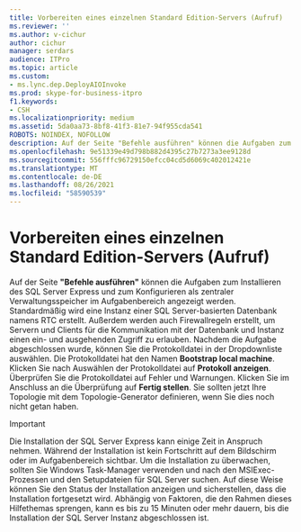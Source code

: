 ```yaml
---
title: Vorbereiten eines einzelnen Standard Edition-Servers (Aufruf)
ms.reviewer: ''
ms.author: v-cichur
author: cichur
manager: serdars
audience: ITPro
ms.topic: article
ms.custom:
- ms.lync.dep.DeployAIOInvoke
ms.prod: skype-for-business-itpro
f1.keywords:
- CSH
ms.localizationpriority: medium
ms.assetid: 5da0aa73-8bf8-41f3-81e7-94f955cda541
ROBOTS: NOINDEX, NOFOLLOW
description: Auf der Seite "Befehle ausführen" können die Aufgaben zum Installieren der SQL Server Express und zum Konfigurieren als zentraler Verwaltungsspeicher im Aufgabenbereich angezeigt werden. Standardmäßig wird eine Instanz einer SQL Server-basierten Datenbank namens RTC erstellt. Außerdem werden auch Firewallregeln erstellt, um Servern und Clients für die Kommunikation mit der Datenbank und Instanz einen ein- und ausgehenden Zugriff zu erlauben. Nachdem die Aufgabe abgeschlossen wurde, können Sie die Protokolldatei in der Dropdownliste auswählen. Die Protokolldatei hat den Namen Bootstrap local machine. Klicken Sie nach Auswählen der Protokolldatei auf Protokoll anzeigen. Überprüfen Sie die Protokolldatei auf Fehler und Warnungen. Klicken Sie im Anschluss an die Überprüfung auf Fertig stellen. Sie sollten jetzt Ihre Topologie mit dem Topologie-Generator definieren, wenn Sie dies noch nicht getan haben.
ms.openlocfilehash: 9e51339e49d798b882d4395c27b7273a3ee9128d
ms.sourcegitcommit: 556fffc96729150efcc04cd5d6069c402012421e
ms.translationtype: MT
ms.contentlocale: de-DE
ms.lasthandoff: 08/26/2021
ms.locfileid: "58590539"
---
```

# <a name="prepare-single-standard-edition-server-invoke"></a>Vorbereiten eines einzelnen Standard Edition-Servers (Aufruf)
 
Auf der Seite **"Befehle ausführen"** können die Aufgaben zum Installieren des SQL Server Express und zum Konfigurieren als zentraler Verwaltungsspeicher im Aufgabenbereich angezeigt werden. Standardmäßig wird eine Instanz einer SQL Server-basierten Datenbank namens RTC erstellt. Außerdem werden auch Firewallregeln erstellt, um Servern und Clients für die Kommunikation mit der Datenbank und Instanz einen ein- und ausgehenden Zugriff zu erlauben. Nachdem die Aufgabe abgeschlossen wurde, können Sie die Protokolldatei in der Dropdownliste auswählen. Die Protokolldatei hat den Namen **Bootstrap local machine**. Klicken Sie nach Auswählen der Protokolldatei auf **Protokoll anzeigen**. Überprüfen Sie die Protokolldatei auf Fehler und Warnungen. Klicken Sie im Anschluss an die Überprüfung auf **Fertig stellen**. Sie sollten jetzt Ihre Topologie mit dem Topologie-Generator definieren, wenn Sie dies noch nicht getan haben.
  
> [!IMPORTANT]
> Die Installation der SQL Server Express kann einige Zeit in Anspruch nehmen. Während der Installation ist kein Fortschritt auf dem Bildschirm oder im Aufgabenbereich sichtbar. Um die Installation zu überwachen, sollten Sie Windows Task-Manager verwenden und nach den MSIExec-Prozessen und den Setupdateien für SQL Server suchen. Auf diese Weise können Sie den Status der Installation anzeigen und sicherstellen, dass die Installation fortgesetzt wird. Abhängig von Faktoren, die den Rahmen dieses Hilfethemas sprengen, kann es bis zu 15 Minuten oder mehr dauern, bis die Installation der SQL Server Instanz abgeschlossen ist. 
  


